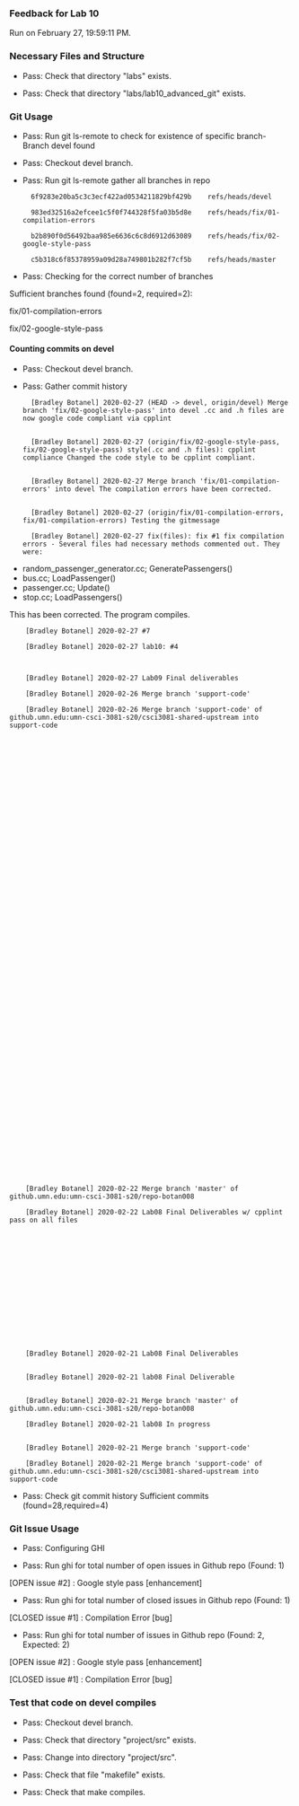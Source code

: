 ### Feedback for Lab 10

Run on February 27, 19:59:11 PM.


### Necessary Files and Structure

+ Pass: Check that directory "labs" exists.

+ Pass: Check that directory "labs/lab10_advanced_git" exists.


### Git Usage

+ Pass: Run git ls-remote to check for existence of specific branch- Branch devel found

+ Pass: Checkout devel branch.



+ Pass: Run git ls-remote gather all branches in repo

		6f9283e20ba5c3c3ecf422ad0534211829bf429b	refs/heads/devel

		983ed32516a2efcee1c5f0f744328f5fa03b5d8e	refs/heads/fix/01-compilation-errors

		b2b890f0d56492baa985e6636c6c8d6912d63089	refs/heads/fix/02-google-style-pass

		c5b318c6f85378959a09d28a749801b282f7cf5b	refs/heads/master



+ Pass: Checking for the correct number of branches

Sufficient branches found (found=2, required=2):

fix/01-compilation-errors

fix/02-google-style-pass


#### Counting commits on devel

+ Pass: Checkout devel branch.



+ Pass: Gather commit history

		[Bradley Botanel] 2020-02-27 (HEAD -> devel, origin/devel) Merge branch 'fix/02-google-style-pass' into devel .cc and .h files are now google code compliant via cpplint


		[Bradley Botanel] 2020-02-27 (origin/fix/02-google-style-pass, fix/02-google-style-pass) style(.cc and .h files): cpplint compliance Changed the code style to be cpplint compliant.


		[Bradley Botanel] 2020-02-27 Merge branch 'fix/01-compilation-errors' into devel The compilation errors have been corrected.


		[Bradley Botanel] 2020-02-27 (origin/fix/01-compilation-errors, fix/01-compilation-errors) Testing the gitmessage 

		[Bradley Botanel] 2020-02-27 fix(files): fix #1 fix compilation errors - Several files had necessary methods commented out. They were:
- random_passenger_generator.cc; GeneratePassengers()
- bus.cc; LoadPassenger()
- passenger.cc; Update()
- stop.cc; LoadPassengers()

This has been corrected. The program compiles.


		[Bradley Botanel] 2020-02-27 #7 

		[Bradley Botanel] 2020-02-27 lab10: #4 



		[Bradley Botanel] 2020-02-27 Lab09 Final deliverables 

		[Bradley Botanel] 2020-02-26 Merge branch 'support-code' 

		[Bradley Botanel] 2020-02-26 Merge branch 'support-code' of github.umn.edu:umn-csci-3081-s20/csci3081-shared-upstream into support-code 


























































		[Bradley Botanel] 2020-02-22 Merge branch 'master' of github.umn.edu:umn-csci-3081-s20/repo-botan008 

		[Bradley Botanel] 2020-02-22 Lab08 Final Deliverables w/ cpplint pass on all files 
















		[Bradley Botanel] 2020-02-21 Lab08 Final Deliverables 


		[Bradley Botanel] 2020-02-21 lab08 Final Deliverable 


		[Bradley Botanel] 2020-02-21 Merge branch 'master' of github.umn.edu:umn-csci-3081-s20/repo-botan008 

		[Bradley Botanel] 2020-02-21 lab08 In progress 


		[Bradley Botanel] 2020-02-21 Merge branch 'support-code' 

		[Bradley Botanel] 2020-02-21 Merge branch 'support-code' of github.umn.edu:umn-csci-3081-s20/csci3081-shared-upstream into support-code 

























+ Pass: Check git commit history
Sufficient commits (found=28,required=4)


### Git Issue Usage

+ Pass: Configuring GHI

+ Pass: Run ghi for total number of open issues in Github repo (Found: 1)

[OPEN issue #2] :  Google style pass [enhancement]





+ Pass: Run ghi for total number of closed issues in Github repo (Found: 1)

[CLOSED issue #1] :  Compilation Error [bug]





+ Pass: Run ghi for total number of issues in Github repo (Found: 2, Expected: 2) 

 [OPEN issue #2] :  Google style pass [enhancement]

[CLOSED issue #1] :  Compilation Error [bug]

 




### Test that code on  devel compiles

+ Pass: Checkout devel branch.



+ Pass: Check that directory "project/src" exists.

+ Pass: Change into directory "project/src".

+ Pass: Check that file "makefile" exists.

+ Pass: Check that make compiles.




